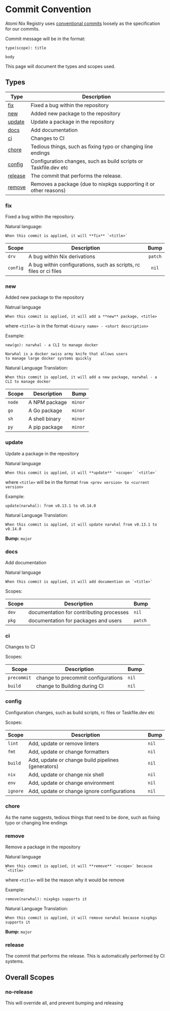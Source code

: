 # Commit Convention

Atomi Nix Registry uses [conventional commits](https://www.conventionalcommits.org/en/v1.0.0/) loosely as the specification
for our commits.

Commit message will be in the format:

```
type(scope): title

body
```

This page will document the types and scopes used.

## Types

| Type                | Description                                                       |
| ------------------- | ----------------------------------------------------------------- |
| [fix](#fix)         | Fixed a bug within the repository                                 |
| [new](#new)         | Added new package to the repository                               |
| [update](#update)   | Update a package in the repository                                |
| [docs](#docs)       | Add documentation                                                 |
| [ci](#ci)           | Changes to CI                                                     |
| [chore](#chore)     | Tedious things, such as fixing typo or changing line endings      |
| [config](#config)   | Configuration changes, such as build scripts or Taskfile.dev etc  |
| [release](#release) | The commit that performs the release.                             |
| [remove](#remove)   | Removes a package (due to nixpkgs supporting it or other reasons) |

### fix

Fixed a bug within the repository.

Natural language:

```
When this commit is applied, it will **fix** `<title>`
```

| Scope    | Description                                                        |  Bump   |
| -------- | ------------------------------------------------------------------ | :-----: |
| `drv`    | A bug within Nix derivations                                       | `patch` |
| `config` | A bug within configurations, such as scripts, rc files or ci files |  `nil`  |

### new

Added new package to the repository

Natrual language

```
When this commit is applied, it will add a **new** package, <title>
```

where `<title>` is in the format `<binary name> - <short description>`

Example:

```
new(go): narwhal - a CLI to manage docker

Narwhal is a docker swiss army knife that allows users
to manage large docker systems quickly
```

Natural Language Translation:

```
When this commit is applied, it will add a new package, narwhal - a CLI to manage docker
```

| Scope  | Description    | Bump    |
| ------ | -------------- | ------- |
| `node` | A NPM package  | `minor` |
| `go`   | A Go package   | `minor` |
| `sh`   | A shell binary | `minor` |
| `py`   | A pip package  | `minor` |

### update

Update a package in the repository

Natural language

```
When this commit is applied, it will **update** `<scope>` `<title>`
```

where `<title>` will be in the format `from <prev version> to <current version>`

Example:

```
update(narwhal): from v0.13.1 to v0.14.0
```

Natural Language Translation:

```
When this commit is applied, it will update narwhal from v0.13.1 to v0.14.0
```

**Bump:** `major`

### docs

Add documentation

Natural language

```
When this commit is applied, it will add documention on `<title>`
```

Scopes:

| Scope | Description                              | Bump    |
| ----- | ---------------------------------------- | ------- |
| `dev` | documentation for contributing processes | `nil`   |
| `pkg` | documentation for packages and users     | `patch` |

### ci

Changes to CI

Scopes:

| Scope       | Description                        | Bump  |
| ----------- | ---------------------------------- | ----- |
| `precommit` | change to precommit configurations | `nil` |
| `build`     | change to Building during CI       | `nil` |

### config

Configuration changes, such as build scripts, rc files or Taskfile.dev etc

Scopes:

| Scope    | Description                                        | Bump  |
| -------- | -------------------------------------------------- | ----- |
| `lint`   | Add, update or remove linters                      | `nil` |
| `fmt`    | Add, update or change formatters                   | `nil` |
| `build`  | Add, update or change build pipelines (generators) | `nil` |
| `nix`    | Add, update or change nix shell                    | `nil` |
| `env`    | Add, update or change environment                  | `nil` |
| `ignore` | Add, update or change ignore configurations        | `nil` |

### chore

As the name suggests, tedious things that need to be done, such as fixing typo or changing line endings

### remove

Remove a package in the repository

Natural language

```
When this commit is applied, it will **remove** `<scope>` because `<title>`
```

where `<title>` will be the reason why it would be remove

Example:

```
remove(narwhal): nixpkgs supports it
```

Natural Language Translation:

```
When this commit is applied, it will remove narwhal because nixpkgs supports it
```

**Bump:** `major`

### release

The commit that performs the release. This is automatically performed by CI systems.

## Overall Scopes

### no-release

This will override all, and prevent bumping and releasing
